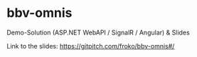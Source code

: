# bbv-omnis
Demo-Solution (ASP.NET WebAPI / SignalR / Angular) & Slides

Link to the slides: https://gitpitch.com/froko/bbv-omnis#/